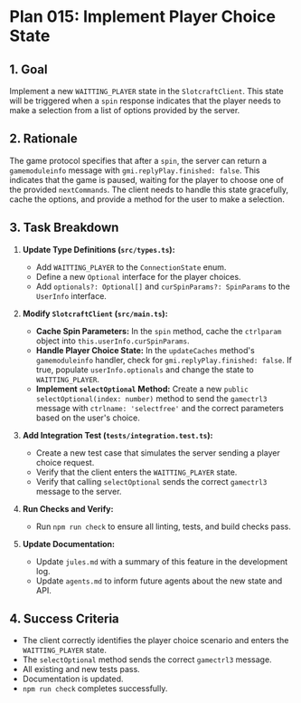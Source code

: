 # Plan 015: Implement Player Choice State

## 1. Goal

Implement a new `WAITTING_PLAYER` state in the `SlotcraftClient`. This state will be triggered when a `spin` response indicates that the player needs to make a selection from a list of options provided by the server.

## 2. Rationale

The game protocol specifies that after a `spin`, the server can return a `gamemoduleinfo` message with `gmi.replyPlay.finished: false`. This indicates that the game is paused, waiting for the player to choose one of the provided `nextCommands`. The client needs to handle this state gracefully, cache the options, and provide a method for the user to make a selection.

## 3. Task Breakdown

1.  **Update Type Definitions (`src/types.ts`):**
    - Add `WAITTING_PLAYER` to the `ConnectionState` enum.
    - Define a new `Optional` interface for the player choices.
    - Add `optionals?: Optional[]` and `curSpinParams?: SpinParams` to the `UserInfo` interface.

2.  **Modify `SlotcraftClient` (`src/main.ts`):**
    - **Cache Spin Parameters:** In the `spin` method, cache the `ctrlparam` object into `this.userInfo.curSpinParams`.
    - **Handle Player Choice State:** In the `updateCaches` method's `gamemoduleinfo` handler, check for `gmi.replyPlay.finished: false`. If true, populate `userInfo.optionals` and change the state to `WAITTING_PLAYER`.
    - **Implement `selectOptional` Method:** Create a new `public selectOptional(index: number)` method to send the `gamectrl3` message with `ctrlname: 'selectfree'` and the correct parameters based on the user's choice.

3.  **Add Integration Test (`tests/integration.test.ts`):**
    - Create a new test case that simulates the server sending a player choice request.
    - Verify that the client enters the `WAITTING_PLAYER` state.
    - Verify that calling `selectOptional` sends the correct `gamectrl3` message to the server.

4.  **Run Checks and Verify:**
    - Run `npm run check` to ensure all linting, tests, and build checks pass.

5.  **Update Documentation:**
    - Update `jules.md` with a summary of this feature in the development log.
    - Update `agents.md` to inform future agents about the new state and API.

## 4. Success Criteria

- The client correctly identifies the player choice scenario and enters the `WAITTING_PLAYER` state.
- The `selectOptional` method sends the correct `gamectrl3` message.
- All existing and new tests pass.
- Documentation is updated.
- `npm run check` completes successfully.
